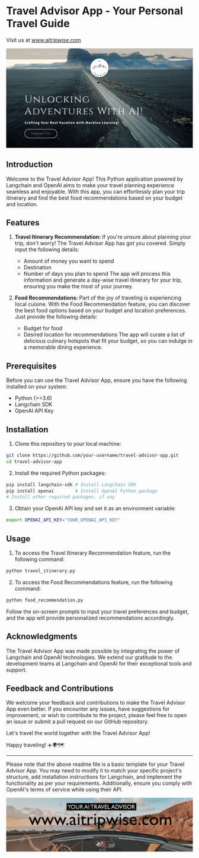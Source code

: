 # Travel Advisor App - Your Personal Travel Guide
Visit us at www.aitripwise.com

![Travel Advisor App](travel_advisor_app1.png)

## Introduction

Welcome to the Travel Advisor App! This Python application powered by Langchain and OpenAI aims to make your travel planning experience seamless and enjoyable. With this app, you can effortlessly plan your trip itinerary and find the best food recommendations based on your budget and location.

## Features

1. **Travel Itinerary Recommendation:**
   If you're unsure about planning your trip, don't worry! The Travel Advisor App has got you covered. Simply input the following details:
   - Amount of money you want to spend
   - Destination
   - Number of days you plan to spend
   The app will process this information and generate a day-wise travel itinerary for your trip, ensuring you make the most of your journey.

2. **Food Recommendations:**
   Part of the joy of traveling is experiencing local cuisine. With the Food Recommendation feature, you can discover the best food options based on your budget and location preferences. Just provide the following details:
   - Budget for food
   - Desired location for recommendations
   The app will curate a list of delicious culinary hotspots that fit your budget, so you can indulge in a memorable dining experience.

## Prerequisites

Before you can use the Travel Advisor App, ensure you have the following installed on your system:

- Python (>=3.6)
- Langchain SDK
- OpenAI API Key

## Installation

1. Clone this repository to your local machine:

```bash
git clone https://github.com/your-username/travel-advisor-app.git
cd travel-advisor-app
```

2. Install the required Python packages:

```bash
pip install langchain-sdk # Install Langchain SDK
pip install openai        # Install OpenAI Python package
# Install other required packages, if any
```

3. Obtain your OpenAI API key and set it as an environment variable:

```bash
export OPENAI_API_KEY="YOUR_OPENAI_API_KEY"
```

## Usage

1. To access the Travel Itinerary Recommendation feature, run the following command:

```bash
python travel_itinerary.py
```

2. To access the Food Recommendations feature, run the following command:

```bash
python food_recommendation.py
```

Follow the on-screen prompts to input your travel preferences and budget, and the app will provide personalized recommendations accordingly.

## Acknowledgments

The Travel Advisor App was made possible by integrating the power of Langchain and OpenAI technologies. We extend our gratitude to the development teams at Langchain and OpenAI for their exceptional tools and support.

## Feedback and Contributions

We welcome your feedback and contributions to make the Travel Advisor App even better. If you encounter any issues, have suggestions for improvement, or wish to contribute to the project, please feel free to open an issue or submit a pull request on our GitHub repository.

Let's travel the world together with the Travel Advisor App!

Happy traveling! ✈️🌍🗺️

---

Please note that the above readme file is a basic template for your Travel Advisor App. You may need to modify it to match your specific project's structure, add installation instructions for Langchain, and implement the functionality as per your requirements. Additionally, ensure you comply with OpenAI's terms of service while using their API.

![Travel Advisor App](banner.png)
